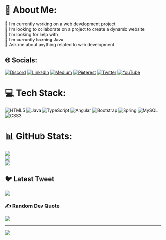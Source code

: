 # 💫 About Me:
🔭 I’m currently working on a web development project<br>👯 I’m looking to collaborate on a project to create a dynamic website<br>🤝 I’m looking for help with<br>🌱 I’m currently learning Java<br>💬 Ask me about anything related to web development<br>


## 🌐 Socials:
[![Discord](https://img.shields.io/badge/Discord-%237289DA.svg?logo=discord&logoColor=white)](https://discord.gg/aftabmandal#5359) [![LinkedIn](https://img.shields.io/badge/LinkedIn-%230077B5.svg?logo=linkedin&logoColor=white)](https://linkedin.com/in/aftab-mandal-015782131) [![Medium](https://img.shields.io/badge/Medium-12100E?logo=medium&logoColor=white)](https://medium.com/@https://link.medium.com/3zCVgZ31rwb) [![Pinterest](https://img.shields.io/badge/Pinterest-%23E60023.svg?logo=Pinterest&logoColor=white)](https://pinterest.com/aftabmandal19) [![Twitter](https://img.shields.io/badge/Twitter-%231DA1F2.svg?logo=Twitter&logoColor=white)](https://twitter.com/aftab__mandal) [![YouTube](https://img.shields.io/badge/YouTube-%23FF0000.svg?logo=YouTube&logoColor=white)](https://youtube.com/@UC4DMXeyz3H5wgB0P8OYpHdA) 

# 💻 Tech Stack:
![HTML5](https://img.shields.io/badge/html5-%23E34F26.svg?style=plastic&logo=html5&logoColor=white) ![Java](https://img.shields.io/badge/java-%23ED8B00.svg?style=plastic&logo=java&logoColor=white) ![TypeScript](https://img.shields.io/badge/typescript-%23007ACC.svg?style=plastic&logo=typescript&logoColor=white) ![Angular](https://img.shields.io/badge/angular-%23DD0031.svg?style=plastic&logo=angular&logoColor=white) ![Bootstrap](https://img.shields.io/badge/bootstrap-%23563D7C.svg?style=plastic&logo=bootstrap&logoColor=white) ![Spring](https://img.shields.io/badge/spring-%236DB33F.svg?style=plastic&logo=spring&logoColor=white) ![MySQL](https://img.shields.io/badge/mysql-%2300f.svg?style=plastic&logo=mysql&logoColor=white) ![CSS3](https://img.shields.io/badge/css3-%231572B6.svg?style=plastic&logo=css3&logoColor=white)
# 📊 GitHub Stats:
![](https://github-readme-stats.vercel.app/api?username=aaftab1999&theme=dracula&hide_border=false&include_all_commits=true&count_private=true)<br/>
![](https://github-readme-streak-stats.herokuapp.com/?user=aaftab1999&theme=dracula&hide_border=false)<br/>
![](https://github-readme-stats.vercel.app/api/top-langs/?username=aaftab1999&theme=dracula&hide_border=false&include_all_commits=true&count_private=true&layout=compact)

## 🐦 Latest Tweet
[![](https://gtce.itsvg.in/api?username=aftab__mandal)](https://github.com/VishwaGauravIn/github-twitter-card-embed)

### ✍️ Random Dev Quote
![](https://quotes-github-readme.vercel.app/api?type=horizontal&theme=radical)

---
[![](https://visitcount.itsvg.in/api?id=aaftab1999&icon=0&color=12)](https://visitcount.itsvg.in)

<!-- Proudly created with GPRM ( https://gprm.itsvg.in ) -->
